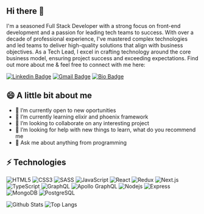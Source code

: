 ## Hi there 👋

<!--
**santi020k/santi020k** is a ✨ _special_ ✨ repository because its `README.md` (this file) appears on your GitHub profile.

Here are some ideas to get you started:

- 🔭 I’m currently working on ...
- 🌱 I’m currently learning ...
- 👯 I’m looking to collaborate on ...
- 🤔 I’m looking for help with ...
- 💬 Ask me about ...
- 📫 How to reach me: ...
-  Pronouns: ...
- ⚡ Fun fact: ...
-->

I'm a seasoned Full Stack Developer with a strong focus on front-end development and a passion for leading tech teams to success. With over a decade of professional experience, I've mastered complex technologies and led teams to deliver high-quality solutions that align with business objectives. As a Tech Lead, I excel in crafting technology around the core business model, ensuring project success and exceeding expectations. Find out more about me & feel free to connect with me here:

[![Linkedin Badge](https://img.shields.io/badge/-Santiago_Molina-blue?style=flat-square&logo=Linkedin&logoColor=white&link=https://www.linkedin.com/in/santi020k/)](https://www.linkedin.com/in/santi020k/)
[![Gmail Badge](https://img.shields.io/badge/-santi020k@gmail.com-c14438?style=flat-square&logo=Gmail&logoColor=white&link=mailto:santi020k@gmail.com)](mailto:davidgiraldobueno@gmail.com)
[![Bio Badge](https://img.shields.io/badge/-bio.santi020k.me-black?style=flat-square&logo=Brave&logoColor=white&link=https://bio.santi020k.me/)](https://bio.santi020k.me/)

## 😄 A little bit about me

- 🔭 I’m currently open to new oportunities
- 🌱 I’m currently learning elixir and phoenix framework
- 👯 I’m looking to collaborate on any interesting project
- 🤔 I’m looking for help with new things to learn, what do you recommend me
- 💬 Ask me about anything from programming

## ⚡ Technologies

![HTML5](https://img.shields.io/badge/-HTML5-E34F26?style=flat-square&logo=html5&logoColor=white)
![CSS3](https://img.shields.io/badge/-CSS3-1572B6?style=flat-square&logo=css3)
![SASS](https://img.shields.io/badge/-SASS-black?style=flat-square&logo=sass)
![JavaScript](https://img.shields.io/badge/-JavaScript-black?style=flat-square&logo=javascript)
![React](https://img.shields.io/badge/-React-black?style=flat-square&logo=react)
![Redux](https://img.shields.io/badge/-Redux-black?style=flat-square&logo=redux)
![Next.js](https://img.shields.io/badge/-Next.js-black?style=flat-square&logo=next.js)
![TypeScript](https://img.shields.io/badge/-TypeScript-007ACC?style=flat-square&logo=typescript)
![GraphQL](https://img.shields.io/badge/-GraphQL-E10098?style=flat-square&logo=graphql)
![Apollo GraphQL](https://img.shields.io/badge/-Apollo%20GraphQL-311C87?style=flat-square&logo=apollo-graphql)
![Nodejs](https://img.shields.io/badge/-Nodejs-black?style=flat-square&logo=Node.js)
![Express](https://img.shields.io/badge/-Express-black?style=flat-square&logo=express)
![MongoDB](https://img.shields.io/badge/-MongoDB-black?style=flat-square&logo=mongodb)
![PostgreSQL](https://img.shields.io/badge/-PostgreSQL-336791?style=flat-square&logo=postgresql)

![Github Stats](https://github-readme-stats.vercel.app/api?username=santi020k&count_private=true&show_icons=true&include_all_commits=true)
![Top Langs](https://github-readme-stats.vercel.app/api/top-langs/?username=santi020k&hide=TeX&layout=compact)
 
